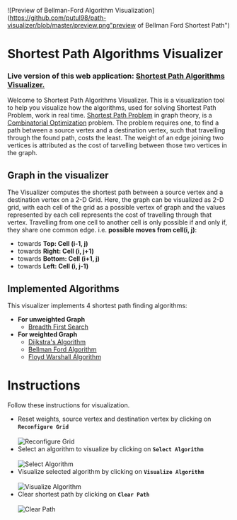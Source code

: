 ![Preview of Bellman-Ford Algorithm Visualization](https://github.com/putul98/path-visualizer/blob/master/preview.png"preview of Bellman Ford Shortest Path")
# Shortest Path Algorithms Visualizer
### Live version of this web application: [Shortest Path Algorithms Visualizer.](https://putul98.github.io/path-visualizer/)
Welcome to Shortest Path Algorithms Visualizer. This is a visualization tool to help you visualize how the algorithms, used for solving Shortest Path Problem, work in real time. [Shortest Path Problem](https://en.wikipedia.org/wiki/Shortest_path_problem) in graph theory, is a [Combinatorial Optimization](https://en.wikipedia.org/wiki/Combinatorial_optimization) problem. The problem requires one, to find a path between a source vertex and a destination vertex, such that travelling through the found path, costs the least. The weight of an edge joining two vertices is attributed as the cost of tarvelling between those two vertices in the graph.

## Graph in the visualizer
The Visualizer computes the shortest path between a source vertex and a destination vertex on a 2-D Grid. Here, the graph can be visualized as 2-D grid, with each cell of the grid as a possible vertex of graph and the values represented by each cell represents the cost of travelling through that vertex. Travelling from one cell to another cell is only possible if and only if, they share one common edge. i.e. **possible moves from cell(i, j)**:

  - towards **Top: Cell (i-1, j)**
  - towards **Right: Cell (i, j+1)**
  - towards **Bottom: Cell (i+1, j)**
  - towards **Left: Cell (i, j-1)**

## Implemented Algorithms
This visualizer implements 4 shortest path finding algorithms:

  - **For unweighted Graph**
    - [Breadth First Search](https://en.wikipedia.org/wiki/Breadth-first_search)
  - **For weighted Graph**
    - [Dijkstra's Algorithm](https://en.wikipedia.org/wiki/Dijkstra%27s_algorithm)
    - [Bellman Ford Algorithm](https://en.wikipedia.org/wiki/Bellman–Ford_algorithm)
    - [Floyd Warshall Algorithm](https://en.wikipedia.org/wiki/Floyd–Warshall_algorithm)

# Instructions
Follow these instructions for visualization.
  - Reset weights, source vertex and destination vertex by clicking on **`Reconfigure Grid`** <br/><br/>
  ![Reconfigure Grid](https://github.com/putul98/path-visualizer/blob/master/reconfigure-grid.png)
  - Select an algorithm to visualize by clicking on **`Select Algorithm`** <br/><br/>
  ![Select Algorithm](https://github.com/putul98/path-visualizer/blob/master/select-algorithm.png)
  - Visualize selected algorithm by clicking on **`Visualize Algorithm`** <br/><br/>
  ![Visualize Algorithm](https://github.com/putul98/path-visualizer/blob/master/visualize.png)
  - Clear shortest path by clicking on **`Clear Path`** <br/><br/>
  ![Clear Path](https://github.com/putul98/path-visualizer/blob/master/clear-path.png)
